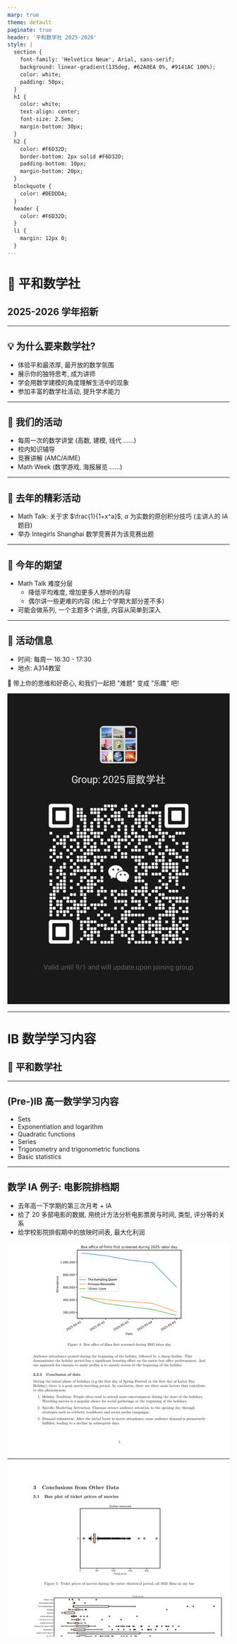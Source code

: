 ```yaml
---
marp: true
theme: default
paginate: true
header: '平和数学社 2025-2026'
style: |
  section {
    font-family: 'Helvetica Neue', Arial, sans-serif;
    background: linear-gradient(135deg, #62A0EA 0%, #9141AC 100%);
    color: white;
    padding: 50px;
  }
  h1 {
    color: white;
    text-align: center;
    font-size: 2.5em;
    margin-bottom: 30px;
  }
  h2 {
    color: #F6D32D;
    border-bottom: 2px solid #F6D32D;
    padding-bottom: 10px;
    margin-bottom: 20px;
  }
  blockquote {
    color: #DEDDDA;
  }
  header {
    color: #F6D32D;
  }
  li {
    margin: 12px 0;
  }
---
```

<!--_header: ""-->

# 🧮 平和数学社

## 2025-2026 学年招新

---

## 💡 为什么要来数学社?

- 体验平和最浓厚, 最开放的数学氛围
- 展示你的独特思考, 成为讲师
- 学会用数学建模的角度理解生活中的现象
- 参加丰富的数学社活动, 提升学术能力

---

## 📅 我们的活动

- 每周一次的数学讲堂 (高数, 建模, 线代 ......)
- 校内知识辅导
- 竞赛讲解 (AMC/AIME)
- Math Week (数学游戏, 海报展览 ......)

---

## 🌈 去年的精彩活动

- Math Talk: 关于求 $\frac{1}{1+x^a}$, $a$ 为实数的原创积分技巧 (主讲人的 IA 题目)
- 举办 Integirls Shanghai 数学竞赛并为该竞赛出题

---

## 🎯 今年的期望

- Math Talk 难度分层
	- 降低平均难度, 增加更多人想听的内容
	- 偶尔讲一些更难的内容 (和上个学期大部分差不多)
- 可能会做系列, 一个主题多个讲座, 内容从简单到深入

---

## 📍 活动信息

- 时间: 每周一 16:30 - 17:30
- 地点: A314教室

🧠 带上你的思维和好奇心,
和我们一起把 "难题" 变成 "乐趣" 吧!

![bg right:40% height:90%](images/QR-code.png)

---
<!--_header: ""-->

# IB 数学学习内容

## 🧮 平和数学社

---
<!--header: "IB 数学学习内容"-->

## (Pre-)IB 高一数学学习内容

- Sets
- Exponentiation and logarithm
- Quadratic functions
- Series
- Trigonometry and trigonometric functions
- Basic statistics

---

## 数学 IA 例子: 电影院排档期

- 去年高一下学期的第三次月考 + IA
- 给了 20 多部电影的数据, 用统计方法分析电影票房与时间, 类型, 评分等的关系
- 给学校影院排假期中的放映时间表, 最大化利润

![bg right:40% height:95%](images/IA-paper-excerpt.png)
